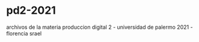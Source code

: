# pd2-2021
archivos de la materia produccion digital 2 - universidad de palermo 2021 - florencia srael
